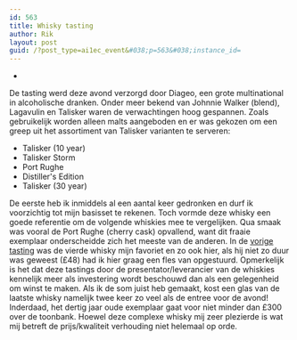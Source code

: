 ```yaml
---
id: 563
title: Whisky tasting
author: Rik
layout: post
guid: /?post_type=ai1ec_event&#038;p=563&#038;instance_id=
---
```

-
De tasting werd deze avond verzorgd door Diageo, een grote multinational in alcoholische dranken. Onder meer bekend van Johnnie Walker (blend), Lagavulin en Talisker waren de verwachtingen hoog gespannen. Zoals gebruikelijk worden alleen malts aangeboden en er was gekozen om een greep uit het assortiment van Talisker varianten te serveren:

  * Talisker (10 year)
  * Talisker Storm
  * Port Rughe
  * Distiller's Edition
  * Talisker (30 year)

De eerste heb ik inmiddels al een aantal keer gedronken en durf ik voorzichtig tot mijn basisset te rekenen. Toch vormde deze whisky een goede referentie om de volgende whiskies mee te vergelijken. Qua smaak was vooral de Port Rughe (cherry cask) opvallend, want dit fraaie exemplaar onderscheidde zich het meeste van de anderen. In de [vorige tasting][1] was de vierde whisky mijn favoriet en zo ook hier, als hij niet zo duur was geweest (£48) had ik hier graag een fles van opgestuurd. Opmerkelijk is het dat deze tastings door de presentator/leverancier van de whiskies kennelijk meer als investering wordt beschouwd dan als een gelegenheid om winst te maken. Als ik de som juist heb gemaakt, kost een glas van de laatste whisky namelijk twee keer zo veel als de entree voor de avond! Inderdaad, het dertig jaar oude exemplaar gaat voor niet minder dan £300 over de toonbank. Hoewel deze complexe whisky mij zeer plezierde is wat mij betreft de prijs/kwaliteit verhouding niet helemaal op orde.

 [1]: /?ai1ec_event=whisky-tasting-2&instance_id= "Whisky tasting"